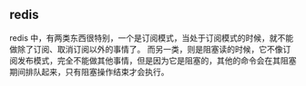 ## redis

redis 中，有两类东西很特别，一个是订阅模式，当处于订阅模式的时候，就不能做除了订阅、取消订阅以外的事情了。
而另一类，则是阻塞读的时候，它不像订阅发布模式，完全不能做其他事情，但是因为它是阻塞的，其他的命令会在其阻塞
期间排队起来，只有阻塞操作结束才会执行。